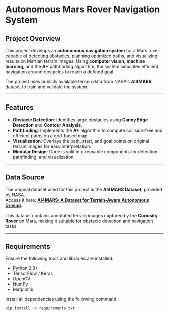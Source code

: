 # **Autonomous Mars Rover Navigation System**

## **Project Overview**  
This project develops an **autonomous navigation system** for a Mars rover capable of detecting obstacles, planning optimized paths, and visualizing results on Martian terrain images. Using **computer vision**, **machine learning**, and the **A\*** pathfinding algorithm, the system simulates efficient navigation around obstacles to reach a defined goal.

The project uses publicly available terrain data from NASA's **AI4MARS** dataset to train and validate the system.

---

## **Features**  
- **Obstacle Detection**: Identifies large obstacles using **Canny Edge Detection** and **Contour Analysis**.  
- **Pathfinding**: Implements the **A\*** algorithm to compute collision-free and efficient paths on a grid-based map.  
- **Visualization**: Overlays the path, start, and goal points on original terrain images for easy interpretation.  
- **Modular Design**: Code is split into reusable components for detection, pathfinding, and visualization.

---

## **Data Source**  
The original dataset used for this project is the **AI4MARS Dataset**, provided by NASA.  
Access it here: [**AI4MARS: A Dataset for Terrain-Aware Autonomous Driving**](https://data.nasa.gov/Space-Science/AI4MARS-A-Dataset-for-Terrain-Aware-Autonomous-Dri/cykx-2qix/data).  

This dataset contains annotated terrain images captured by the **Curiosity Rover** on Mars, making it suitable for obstacle detection and navigation tasks.

---

## **Requirements**  
Ensure the following tools and libraries are installed:  

- Python 3.8+  
- TensorFlow / Keras  
- OpenCV  
- NumPy  
- Matplotlib  

Install all dependencies using the following command:  
```bash
pip install -r requirements.txt
